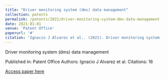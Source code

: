 ```yaml
---
title: "Driver monitoring system (dms) data management"
collection: patents
permalink: /patents/2021/driver-monitoring-system-dms-data-management
date: 2021-01-01
venue: 'Patent Office'
paperurl: '#'
citation: 'Ignacio J Alvarez et al.. (2021). Driver monitoring system (dms) data management. Patent Office.'
---
```


Driver monitoring system (dms) data management

Published in: Patent Office
Authors: Ignacio J Alvarez et al.
Citations: 16

[Access paper here](#)
